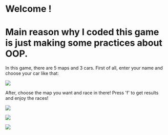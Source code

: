 # Welcome !
Main reason why I coded this game is just making some practices about OOP.
============================================

In this game, there are 5 maps and 3 cars. First of all, enter your name and choose your car like that:

![](https://i.stack.imgur.com/hlfcf.png)

After, choose the map you want and race in there! Press 'f' to get results and enjoy the races!

![](https://i.stack.imgur.com/AV2CM.png)

![](https://i.stack.imgur.com/QlyeE.png)

![](https://i.stack.imgur.com/nIncK.png)